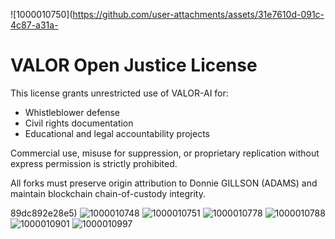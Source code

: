 ![1000010750](https://github.com/user-attachments/assets/31e7610d-091c-4c87-a31a-
# VALOR Open Justice License

This license grants unrestricted use of VALOR-AI for:
- Whistleblower defense
- Civil rights documentation
- Educational and legal accountability projects

Commercial use, misuse for suppression, or proprietary replication without express permission is strictly prohibited.

All forks must preserve origin attribution to Donnie GILLSON (ADAMS) and maintain blockchain chain-of-custody integrity.


89dc892e28e5)
![1000010748](https://github.com/user-attachments/assets/c7d5394f-ca92-46f4-a27c-1487fca23ae3)
![1000010751](https://github.com/user-attachments/assets/1bede03d-d31c-4bba-98a7-5d09ff22e1c1)
![1000010778](https://github.com/user-attachments/assets/ed6d7ab4-1cc2-4f4c-af60-b622af85dcca)
![1000010788](https://github.com/user-attachments/assets/35252480-ea1e-4064-9c35-c8f4b5a41b44)
![1000010901](https://github.com/user-attachments/assets/940430ca-578f-4ba0-9b0d-a88b5385bc98)
![1000010997](https://github.com/user-attachments/assets/af3cd553-bc56-4b71-86de-c4934a24aadb)
